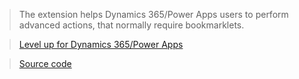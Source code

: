 > The extension helps Dynamics 365/Power Apps users to perform advanced actions, that normally require bookmarklets.

> [Level up for Dynamics 365/Power Apps](https://chromewebstore.google.com/detail/level-up-for-dynamics-365/bjnkkhimoaclnddigpphpgkfgeggokam)

> [Source code](https://github.com/rajyraman/Levelup-for-Dynamics-CRM)
